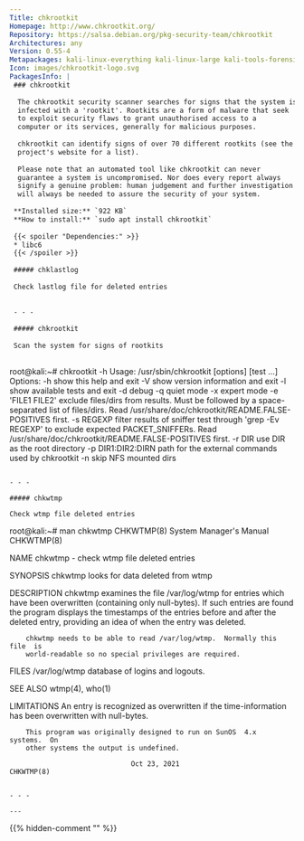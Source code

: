 ```yaml
---
Title: chkrootkit
Homepage: http://www.chkrootkit.org/
Repository: https://salsa.debian.org/pkg-security-team/chkrootkit
Architectures: any
Version: 0.55-4
Metapackages: kali-linux-everything kali-linux-large kali-tools-forensics 
Icon: images/chkrootkit-logo.svg
PackagesInfo: |
 ### chkrootkit
 
  The chkrootkit security scanner searches for signs that the system is
  infected with a 'rootkit'. Rootkits are a form of malware that seek
  to exploit security flaws to grant unauthorised access to a
  computer or its services, generally for malicious purposes.
   
  chkrootkit can identify signs of over 70 different rootkits (see the
  project's website for a list).
   
  Please note that an automated tool like chkrootkit can never
  guarantee a system is uncompromised. Nor does every report always
  signify a genuine problem: human judgement and further investigation
  will always be needed to assure the security of your system.
 
 **Installed size:** `922 KB`  
 **How to install:** `sudo apt install chkrootkit`  
 
 {{< spoiler "Dependencies:" >}}
 * libc6 
 {{< /spoiler >}}
 
 ##### chklastlog
 
 Check lastlog file for deleted entries
 
 
 - - -
 
 ##### chkrootkit
 
 Scan the system for signs of rootkits
 
 ```
 root@kali:~# chkrootkit -h
 Usage: /usr/sbin/chkrootkit [options] [test ...]
 Options:
         -h                show this help and exit
         -V                show version information and exit
         -l                show available tests and exit
         -d                debug
         -q                quiet mode
         -x                expert mode
         -e 'FILE1 FILE2'  exclude files/dirs from results. Must be followed by a space-separated list of files/dirs.
                           Read /usr/share/doc/chkrootkit/README.FALSE-POSITIVES first.
         -s REGEXP         filter results of sniffer test through 'grep -Ev REGEXP' to exclude expected
                           PACKET_SNIFFERs. Read /usr/share/doc/chkrootkit/README.FALSE-POSITIVES first.
         -r DIR            use DIR as the root directory
         -p DIR1:DIR2:DIRN path for the external commands used by chkrootkit
         -n                skip NFS mounted dirs
 ```
 
 - - -
 
 ##### chkwtmp
 
 Check wtmp file deleted entries
 
 ```
 root@kali:~# man chkwtmp
 CHKWTMP(8)                  System Manager's Manual                 CHKWTMP(8)
 
 NAME
        chkwtmp - check wtmp file deleted entries
 
 SYNOPSIS
        chkwtmp looks for data deleted from wtmp
 
 DESCRIPTION
        chkwtmp  examines  the  file  /var/log/wtmp for entries which have been
        overwritten (containing only null-bytes). If such entries are found the
        program  displays  the  timestamps  of the entries before and after the
        deleted entry, providing an idea of when the entry was deleted.
 
        chkwtmp needs to be able to read /var/log/wtmp.  Normally this file  is
        world-readable so no special privileges are required.
 
 FILES
        /var/log/wtmp
               database of logins and logouts.
 
 SEE ALSO
        wtmp(4), who(1)
 
 LIMITATIONS
        An  entry is recognized as overwritten if the time-information has been
        overwritten with null-bytes.
 
        This program was originally designed to run on SunOS  4.x  systems.  On
        other systems the output is undefined.
 
                                  Oct 23, 2021                       CHKWTMP(8)
 ```
 
 - - -
 
---
```

{{% hidden-comment "<!--Do not edit anything above this line-->" %}}
